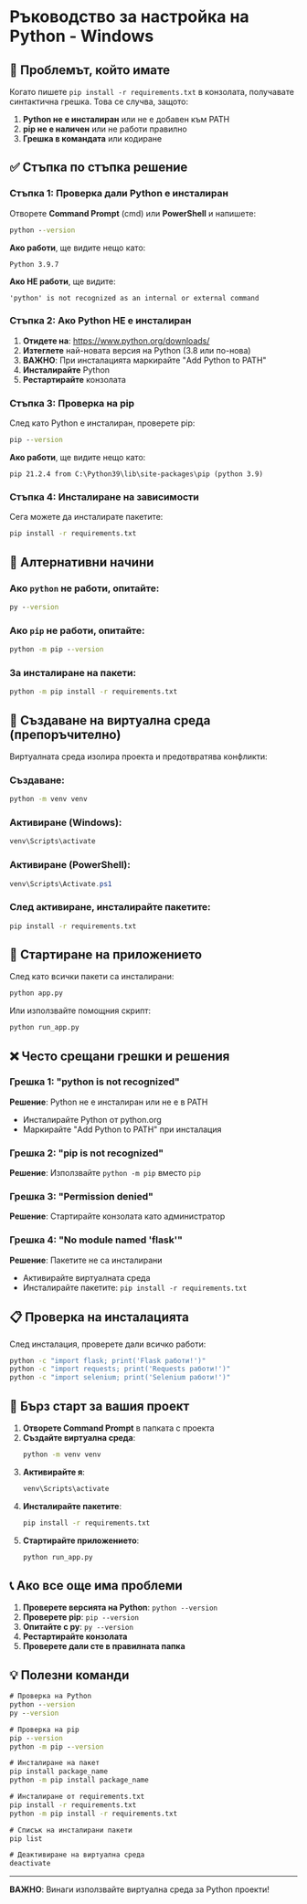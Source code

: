 # Ръководство за настройка на Python - Windows

## 🚨 Проблемът, който имате

Когато пишете `pip install -r requirements.txt` в конзолата, получавате синтактична грешка. Това се случва, защото:

1. **Python не е инсталиран** или не е добавен към PATH
2. **pip не е наличен** или не работи правилно
3. **Грешка в командата** или кодиране

## ✅ Стъпка по стъпка решение

### Стъпка 1: Проверка дали Python е инсталиран

Отворете **Command Prompt** (cmd) или **PowerShell** и напишете:

```cmd
python --version
```

**Ако работи**, ще видите нещо като:
```
Python 3.9.7
```

**Ако НЕ работи**, ще видите:
```
'python' is not recognized as an internal or external command
```

### Стъпка 2: Ако Python НЕ е инсталиран

1. **Отидете на**: https://www.python.org/downloads/
2. **Изтеглете** най-новата версия на Python (3.8 или по-нова)
3. **ВАЖНО**: При инсталацията маркирайте "Add Python to PATH"
4. **Инсталирайте** Python
5. **Рестартирайте** конзолата

### Стъпка 3: Проверка на pip

След като Python е инсталиран, проверете pip:

```cmd
pip --version
```

**Ако работи**, ще видите нещо като:
```
pip 21.2.4 from C:\Python39\lib\site-packages\pip (python 3.9)
```

### Стъпка 4: Инсталиране на зависимости

Сега можете да инсталирате пакетите:

```cmd
pip install -r requirements.txt
```

## 🔧 Алтернативни начини

### Ако `python` не работи, опитайте:

```cmd
py --version
```

### Ако `pip` не работи, опитайте:

```cmd
python -m pip --version
```

### За инсталиране на пакети:

```cmd
python -m pip install -r requirements.txt
```

## 🐍 Създаване на виртуална среда (препоръчително)

Виртуалната среда изолира проекта и предотвратява конфликти:

### Създаване:
```cmd
python -m venv venv
```

### Активиране (Windows):
```cmd
venv\Scripts\activate
```

### Активиране (PowerShell):
```powershell
venv\Scripts\Activate.ps1
```

### След активиране, инсталирайте пакетите:
```cmd
pip install -r requirements.txt
```

## 🚀 Стартиране на приложението

След като всички пакети са инсталирани:

```cmd
python app.py
```

Или използвайте помощния скрипт:

```cmd
python run_app.py
```

## ❌ Често срещани грешки и решения

### Грешка 1: "python is not recognized"
**Решение**: Python не е инсталиран или не е в PATH
- Инсталирайте Python от python.org
- Маркирайте "Add Python to PATH" при инсталация

### Грешка 2: "pip is not recognized"
**Решение**: Използвайте `python -m pip` вместо `pip`

### Грешка 3: "Permission denied"
**Решение**: Стартирайте конзолата като администратор

### Грешка 4: "No module named 'flask'"
**Решение**: Пакетите не са инсталирани
- Активирайте виртуалната среда
- Инсталирайте пакетите: `pip install -r requirements.txt`

## 📋 Проверка на инсталацията

След инсталация, проверете дали всичко работи:

```cmd
python -c "import flask; print('Flask работи!')"
python -c "import requests; print('Requests работи!')"
python -c "import selenium; print('Selenium работи!')"
```

## 🎯 Бърз старт за вашия проект

1. **Отворете Command Prompt** в папката с проекта
2. **Създайте виртуална среда**:
   ```cmd
   python -m venv venv
   ```
3. **Активирайте я**:
   ```cmd
   venv\Scripts\activate
   ```
4. **Инсталирайте пакетите**:
   ```cmd
   pip install -r requirements.txt
   ```
5. **Стартирайте приложението**:
   ```cmd
   python run_app.py
   ```

## 📞 Ако все още има проблеми

1. **Проверете версията на Python**: `python --version`
2. **Проверете pip**: `pip --version`
3. **Опитайте с py**: `py --version`
4. **Рестартирайте конзолата**
5. **Проверете дали сте в правилната папка**

## 💡 Полезни команди

```cmd
# Проверка на Python
python --version
py --version

# Проверка на pip
pip --version
python -m pip --version

# Инсталиране на пакет
pip install package_name
python -m pip install package_name

# Инсталиране от requirements.txt
pip install -r requirements.txt
python -m pip install -r requirements.txt

# Списък на инсталирани пакети
pip list

# Деактивиране на виртуална среда
deactivate
```

---

**ВАЖНО**: Винаги използвайте виртуална среда за Python проекти!

